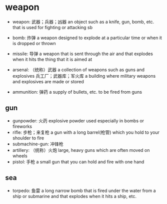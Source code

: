 # weapon

- weapon: 武器；兵器；凶器 an object such as a knife, gun, bomb, etc. that is used for fighting or attacking sb
- bomb: 炸弹 a weapon designed to explode at a particular time or when it is dropped or thrown
- missile: 导弹 a weapon that is sent through the air and that explodes when it hits the thing that it is aimed at

- arsenal: （统称）武器 a collection of weapons such as guns and explosives 兵工厂；武器库；军火库 a building where military weapons and explosives are made or stored
- ammunition: 弹药 a supply of bullets, etc. to be fired from guns

## gun

- gunpowder: 火药 explosive powder used especially in bombs or fireworks
- rifle: 步枪；来复枪 a gun with a long barrel(枪管) which you hold to your shoulder to fire
- submachine-gun: 冲锋枪
- artillery: （统称）火炮 large, heavy guns which are often moved on wheels
- pistol: 手枪 a small gun that you can hold and fire with one hand

## sea

- torpedo: 鱼雷 a long narrow bomb that is fired under the water from a ship or submarine and that explodes when it hits a ship, etc.
